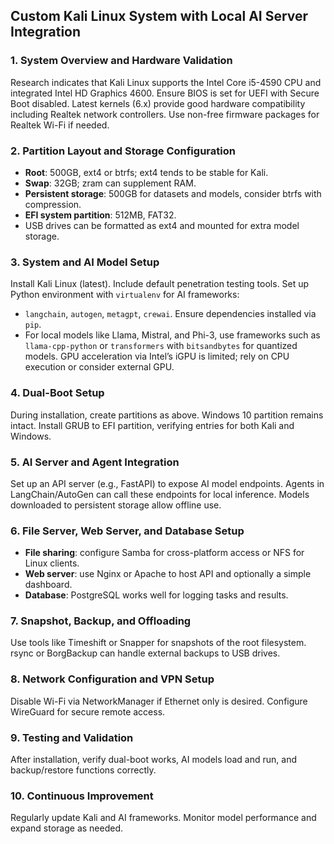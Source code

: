 ## Custom Kali Linux System with Local AI Server Integration

### 1. System Overview and Hardware Validation

Research indicates that Kali Linux supports the Intel Core i5-4590 CPU and integrated Intel HD Graphics 4600. Ensure BIOS is set for UEFI with Secure Boot disabled. Latest kernels (6.x) provide good hardware compatibility including Realtek network controllers. Use non-free firmware packages for Realtek Wi-Fi if needed.

### 2. Partition Layout and Storage Configuration
- **Root**: 500GB, ext4 or btrfs; ext4 tends to be stable for Kali.
- **Swap**: 32GB; zram can supplement RAM.
- **Persistent storage**: 500GB for datasets and models, consider btrfs with compression.
- **EFI system partition**: 512MB, FAT32.
- USB drives can be formatted as ext4 and mounted for extra model storage.

### 3. System and AI Model Setup
Install Kali Linux (latest). Include default penetration testing tools. Set up Python environment with `virtualenv` for AI frameworks:
- `langchain`, `autogen`, `metagpt`, `crewai`. Ensure dependencies installed via `pip`.
- For local models like Llama, Mistral, and Phi-3, use frameworks such as `llama-cpp-python` or `transformers` with `bitsandbytes` for quantized models. GPU acceleration via Intel’s iGPU is limited; rely on CPU execution or consider external GPU.

### 4. Dual-Boot Setup
During installation, create partitions as above. Windows 10 partition remains intact. Install GRUB to EFI partition, verifying entries for both Kali and Windows.

### 5. AI Server and Agent Integration
Set up an API server (e.g., FastAPI) to expose AI model endpoints. Agents in LangChain/AutoGen can call these endpoints for local inference. Models downloaded to persistent storage allow offline use.

### 6. File Server, Web Server, and Database Setup
- **File sharing**: configure Samba for cross-platform access or NFS for Linux clients.
- **Web server**: use Nginx or Apache to host API and optionally a simple dashboard.
- **Database**: PostgreSQL works well for logging tasks and results.

### 7. Snapshot, Backup, and Offloading
Use tools like Timeshift or Snapper for snapshots of the root filesystem. rsync or BorgBackup can handle external backups to USB drives.

### 8. Network Configuration and VPN Setup
Disable Wi-Fi via NetworkManager if Ethernet only is desired. Configure WireGuard for secure remote access.

### 9. Testing and Validation
After installation, verify dual-boot works, AI models load and run, and backup/restore functions correctly.

### 10. Continuous Improvement
Regularly update Kali and AI frameworks. Monitor model performance and expand storage as needed.
